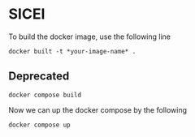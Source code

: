 # SICEI

To build the docker image, use the following line

```
docker built -t *your-image-name* .
```

## Deprecated

```
docker compose build
```

Now we can up the docker compose by the following
```
docker compose up
```
